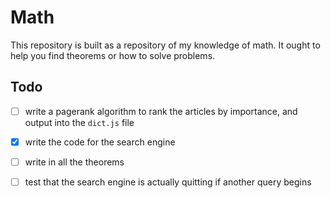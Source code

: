 # Math

This repository is built as a repository of my knowledge of math. It ought to
help you find theorems or how to solve problems.

## Todo 

- [ ] write a pagerank algorithm to rank the articles by importance, and output
  into the `dict.js` file
- [x] write the code for the search engine
- [ ] write in all the theorems
- [ ] test that the search engine is actually quitting if another query begins

